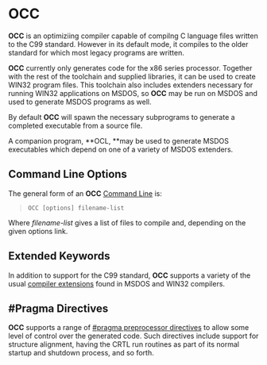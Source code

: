 # OCC

 
 **OCC** is an optimiziing compiler capable of compilng C language files written to the C99 standard.  However in its default mode, it compiles to the older standard for which most legacy programs are written.
 
 **OCC** currently only generates code for the x86 series processor.  Together with the rest of the toolchain and supplied libraries, it can be used to create WIN32 program files.  This toolchain also includes extenders necessary for running WIN32 applications on MSDOS, so **OCC** may be run on MSDOS and used to generate MSDOS programs as well.
 
 By default **OCC** will spawn the necessary subprograms to generate a completed executable from a source file.
 
 A companion program, **OCL, **may be used to generate MSDOS executables which depend on one of a variety of MSDOS extenders.


## Command Line Options

 
 The general form of an **OCC** [Command Line](OCC%20Command%20Line.md) is:
 
>     OCC [options] filename-list
 
 Where _filename-list_ gives a list of files to compile and, depending on the given options link.


## Extended Keywords
 

 In addition to support for the C99 standard, **OCC** supports a variety of the usual [compiler extensions](OCC%20Extended%20Keywords.md) found in MSDOS and WIN32 compilers.


## \#Pragma Directives

 
 **OCC** supports a range of [#pragma preprocessor directives](OCC%20Pragma%20Directives.md) to allow some level of control over the generated code.  Such directives include support for structure alignment, having the CRTL run routines
 as part of its normal startup and shutdown process, and so forth.
 
